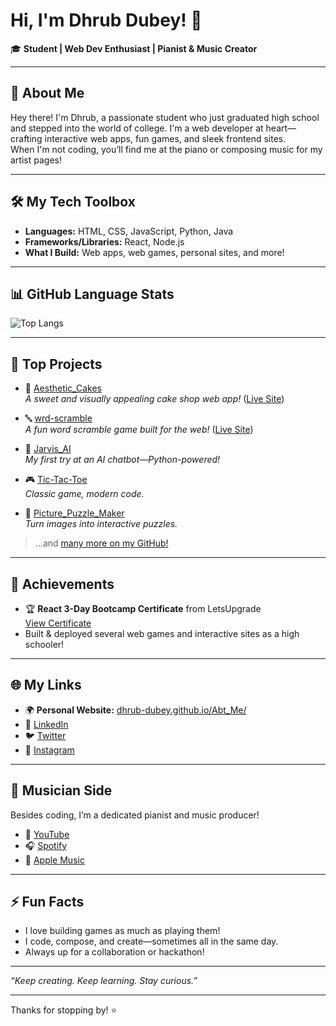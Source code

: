 # Hi, I'm Dhrub Dubey! 👋

🎓 **Student | Web Dev Enthusiast | Pianist & Music Creator**

---

## 🚀 About Me

Hey there! I'm Dhrub, a passionate student who just graduated high school and stepped into the world of college. I'm a web developer at heart—crafting interactive web apps, fun games, and sleek frontend sites.  
When I'm not coding, you’ll find me at the piano or composing music for my artist pages!

---

## 🛠️ My Tech Toolbox

- **Languages:** HTML, CSS, JavaScript, Python, Java
- **Frameworks/Libraries:** React, Node.js
- **What I Build:** Web apps, web games, personal sites, and more!

---

## 📊 GitHub Language Stats

![Top Langs](https://github-readme-stats.vercel.app/api/top-langs/?username=dhrub-dubey&layout=compact&theme=github_dark)

---

## 🌟 Top Projects

- 🎂 [Aesthetic_Cakes](https://github.com/dhrub-dubey/Aesthetic_Cakes)  
  *A sweet and visually appealing cake shop web app!* ([Live Site](https://dhrub-dubey.github.io/Aesthetic_Cakes/))

- 🔤 [wrd-scramble](https://github.com/dhrub-dubey/wrd-scramble)  
  *A fun word scramble game built for the web!* ([Live Site](https://dhrub-dubey.github.io/wrd-scramble/))

- 🤖 [Jarvis_AI](https://github.com/dhrub-dubey/Jarvis_AI)  
  *My first try at an AI chatbot—Python-powered!*

- 🎮 [Tic-Tac-Toe](https://github.com/dhrub-dubey/Tic-Tac-Toe)  
  *Classic game, modern code.*

- 🧩 [Picture_Puzzle_Maker](https://github.com/dhrub-dubey/Picture_Puzzle_Maker)  
  *Turn images into interactive puzzles.*

> ...and [many more on my GitHub!](https://github.com/dhrub-dubey?tab=repositories)

---

## 🏅 Achievements

- 🏆 **React 3-Day Bootcamp Certificate** from LetsUpgrade  
  [View Certificate](https://verify.letsupgrade.in/certificate/LUERJSJUN125944)
- Built & deployed several web games and interactive sites as a high schooler!

---

## 🌐 My Links

- 🌍 **Personal Website:** [dhrub-dubey.github.io/Abt_Me/](https://dhrub-dubey.github.io/Abt_Me/)
- 💼 [LinkedIn](https://www.linkedin.com/in/dhrub-dubey-3b1860214/)
- 🐦 [Twitter](https://x.com/DhrubDubey4)
- 📸 [Instagram](https://www.instagram.com/dhru_bdubey/)

---

## 🎹 Musician Side

Besides coding, I’m a dedicated pianist and music producer!
- 🎵 [YouTube](https://www.youtube.com/@dhrubakawatson)
- 🎧 [Spotify](https://artists.spotify.com/c/artist/1R8LHTbeizJIbTB0ICp7I6/profile/overview)
- 🍏 [Apple Music](https://music.apple.com/gb/artist/watsons-lighted-keys/1803208420)

---

## ⚡ Fun Facts

- I love building games as much as playing them!
- I code, compose, and create—sometimes all in the same day.
- Always up for a collaboration or hackathon!

---

_“Keep creating. Keep learning. Stay curious.”_

---

Thanks for stopping by! ⭐  
